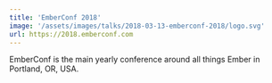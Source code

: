 ```yaml
---
title: 'EmberConf 2018'
image: '/assets/images/talks/2018-03-13-emberconf-2018/logo.svg'
url: https://2018.emberconf.com
---
```


EmberConf is the main yearly conference around all things Ember in Portland, OR,
USA.
